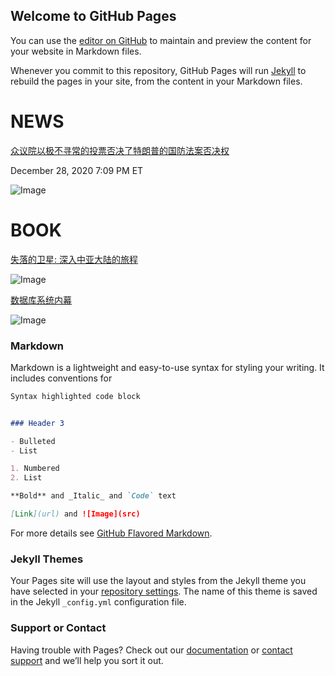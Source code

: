 ## Welcome to GitHub Pages

You can use the [editor on GitHub](https://github.com/jiluhu/jiluhu.github.io/edit/main/README.md) to maintain and preview the content for your website in Markdown files.

Whenever you commit to this repository, GitHub Pages will run [Jekyll](https://jekyllrb.com/) to rebuild the pages in your site, from the content in your Markdown files.

# NEWS

[众议院以极不寻常的投票否决了特朗普的国防法案否决权](https://www.npr.org/2020/12/28/950802271/house-rejects-trumps-defense-bill-veto-in-highly-unusual-vote)

December 28, 2020 7:09 PM ET

![Image](https://media.npr.org/assets/img/2020/12/28/gettyimages-1230050893_wide-9386491c77b4e2bf763fa3f4e47930dc8f6d1a18-s800-c85.jpg)

# BOOK

[失落的卫星: 深入中亚大陆的旅程](https://book.douban.com/subject/35025453/)

<img src="https://camo.githubusercontent.com/a6324f22abf4dedb9628c978058c1ba7c270407473b3446b3296892f13ec37d2/68747470733a2f2f696d67392e646f7562616e696f2e636f6d2f766965772f7375626a6563742f6c2f7075626c69632f7333333636303530392e6a7067" alt="Image" data-canonical-src="https://img9.doubanio.com/view/subject/l/public/s33660509.jpg" style="max-width:100%;">


[数据库系统内幕](https://book.douban.com/subject/35078474/)

<img src="https://camo.githubusercontent.com/75960765020922771a84bdf5458ac9adb4780fd8b5af05b56f731493aeffd2ec/68747470733a2f2f696d67392e646f7562616e696f2e636f6d2f766965772f7375626a6563742f6c2f7075626c69632f7333333635313433352e6a7067" alt="Image" data-canonical-src="https://img9.doubanio.com/view/subject/l/public/s33651435.jpg" style="max-width:100%;">

### Markdown

Markdown is a lightweight and easy-to-use syntax for styling your writing. It includes conventions for

```markdown
Syntax highlighted code block


### Header 3

- Bulleted
- List

1. Numbered
2. List

**Bold** and _Italic_ and `Code` text

[Link](url) and ![Image](src)
```

For more details see [GitHub Flavored Markdown](https://guides.github.com/features/mastering-markdown/).

### Jekyll Themes

Your Pages site will use the layout and styles from the Jekyll theme you have selected in your [repository settings](https://github.com/jiluhu/jiluhu.github.io/settings). The name of this theme is saved in the Jekyll `_config.yml` configuration file.

### Support or Contact

Having trouble with Pages? Check out our [documentation](https://docs.github.com/categories/github-pages-basics/) or [contact support](https://github.com/contact) and we’ll help you sort it out.
